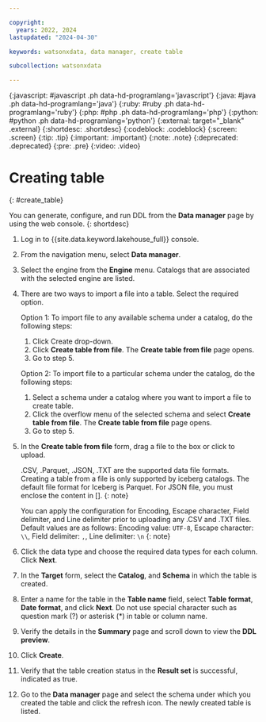 ```yaml
---

copyright:
  years: 2022, 2024
lastupdated: "2024-04-30"

keywords: watsonxdata, data manager, create table

subcollection: watsonxdata

---
```


{:javascript: #javascript .ph data-hd-programlang='javascript'}
{:java: #java .ph data-hd-programlang='java'}
{:ruby: #ruby .ph data-hd-programlang='ruby'}
{:php: #php .ph data-hd-programlang='php'}
{:python: #python .ph data-hd-programlang='python'}
{:external: target="_blank" .external}
{:shortdesc: .shortdesc}
{:codeblock: .codeblock}
{:screen: .screen}
{:tip: .tip}
{:important: .important}
{:note: .note}
{:deprecated: .deprecated}
{:pre: .pre}
{:video: .video}

# Creating table
{: #create_table}

You can generate, configure, and run DDL from the **Data manager** page by using the web console.
{: shortdesc}

1. Log in to {{site.data.keyword.lakehouse_full}} console.
1. From the navigation menu, select **Data manager**.
1. Select the engine from the **Engine** menu. Catalogs that are associated with the selected engine are listed.
1. There are two ways to import a file into a table. Select the required option.

   Option 1: To import file to any available schema under a catalog, do the following steps:
   1. Click Create drop-down.
   1. Click **Create table from file**. The **Create table from file** page opens.
   1. Go to step 5.

   Option 2: To import file to a particular schema under the catalog, do the following steps:
   1. Select a schema under a catalog where you want to import a file to create table.
   1. Click the overflow menu of the selected schema and select **Create table from file**. The **Create table from file** page opens.
   1. Go to step 5.

1. In the **Create table from file** form, drag a file to the box or click to upload.

   .CSV, .Parquet, .JSON, .TXT are the supported data file formats.
   Creating a table from a file is only supported by iceberg catalogs.
   The default file format for Iceberg is Parquet.
   For JSON file, you must enclose the content in [].
   {: note}

   You can apply the configuration for Encoding, Escape character, Field delimiter, and Line delimiter prior to uploading any .CSV and .TXT files. Default values are as follows:
   Encoding value: `UTF-8`,
   Escape character: `\\`,
   Field delimiter: `,`,
   Line delimiter: `\n`
   {: note}

1. Click the data type and choose the required data types for each column. Click **Next**.
1. In the **Target** form, select the **Catalog**, and **Schema** in which the table is created.
1. Enter a name for the table in the **Table name** field, select **Table format**, **Date format**, and click **Next**. Do not use special character such as question mark (?) or asterisk (*) in table or column name.
1. Verify the details in the **Summary** page and scroll down to view the **DDL preview**.
1. Click **Create**.
1. Verify that the table creation status in the **Result set** is successful, indicated as true.
1. Go to the **Data manager** page and select the schema under which you created the table and click the refresh icon. The newly created table is listed.
